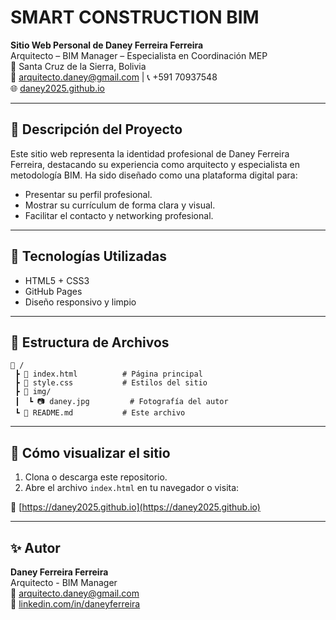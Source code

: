 
# SMART CONSTRUCTION BIM

**Sitio Web Personal de Daney Ferreira Ferreira**  
Arquitecto – BIM Manager – Especialista en Coordinación MEP  
📍 Santa Cruz de la Sierra, Bolivia  
📧 arquitecto.daney@gmail.com | 📞 +591 70937548  
🌐 [daney2025.github.io](https://daney2025.github.io)

---

## 🚀 Descripción del Proyecto

Este sitio web representa la identidad profesional de Daney Ferreira Ferreira, destacando su experiencia como arquitecto y especialista en metodología BIM. Ha sido diseñado como una plataforma digital para:

- Presentar su perfil profesional.
- Mostrar su currículum de forma clara y visual.
- Facilitar el contacto y networking profesional.

---

## 🧱 Tecnologías Utilizadas

- HTML5 + CSS3
- GitHub Pages
- Diseño responsivo y limpio

---

## 📁 Estructura de Archivos

```
📂 /
 ┣ 📜 index.html          # Página principal
 ┣ 📜 style.css           # Estilos del sitio
 ┣ 📂 img/
 ┃  ┗ 📷 daney.jpg         # Fotografía del autor
 ┗ 📜 README.md           # Este archivo
```

---

## 📌 Cómo visualizar el sitio

1. Clona o descarga este repositorio.
2. Abre el archivo `index.html` en tu navegador o visita:

🔗 [https://daney2025.github.io](https://daney2025.github.io)

---

## ✨ Autor

**Daney Ferreira Ferreira**  
Arquitecto - BIM Manager  
📧 arquitecto.daney@gmail.com  
🔗 [linkedin.com/in/daneyferreira](https://linkedin.com/in/daneyferreira)

